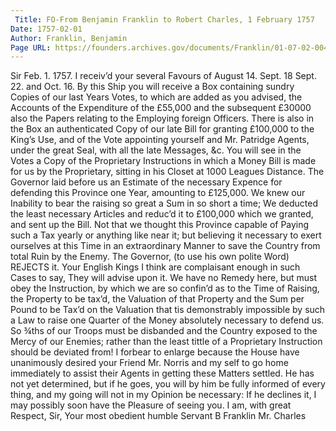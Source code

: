 ```yaml
---
 Title: FO-From Benjamin Franklin to Robert Charles, 1 February 1757
Date: 1757-02-01
Author: Franklin, Benjamin
Page URL: https://founders.archives.gov/documents/Franklin/01-07-02-0043
---
```


Sir
Feb. 1. 1757.
I receiv’d your several Favours of August 14. Sept. 18 Sept. 22. and Oct. 16. By this Ship you will receive a Box containing sundry Copies of our last Years Votes, to which are added as you advised, the Accounts of the Expenditure of the £55,000 and the subsequent £30000 also the Papers relating to the Employing foreign Officers. There is also in the Box an authenticated Copy of our late Bill for granting £100,000 to the King’s Use, and of the Vote appointing yourself and Mr. Patridge Agents, under the great Seal, with all the late Messages, &c. You will see in the Votes a Copy of the Proprietary Instructions in which a Money Bill is made for us by the Proprietary, sitting in his Closet at 1000 Leagues Distance. The Governor laid before us an Estimate of the necessary Expence for defending this Province one Year, amounting to £125,000. We knew our Inability to bear the raising so great a Sum in so short a time; We deducted the least necessary Articles and reduc’d it to £100,000 which we granted, and sent up the Bill. Not that we thought this Province capable of Paying such a Tax yearly or anything like near it; but believing it necessary to exert ourselves at this Time in an extraordinary Manner to save the Country from total Ruin by the Enemy. The Governor, (to use his own polite Word) REJECTS it. Your English Kings I think are complaisant enough in such Cases to say, They will advise upon it. We have no Remedy here, but must obey the Instruction, by which we are so confin’d as to the Time of Raising, the Property to be tax’d, the Valuation of that Property and the Sum per Pound to be Tax’d on the Valuation that tis demonstrably impossible by such a Law to raise one Quarter of the Money absolutely necessary to defend us. So ¾ths of our Troops must be disbanded and the Country exposed to the Mercy of our Enemies; rather than the least tittle of a Proprietary Instruction should be deviated from! I forbear to enlarge because the House have unanimously desired your Friend Mr. Norris and my self to go home immediately to assist their Agents in getting these Matters settled. He has not yet determined, but if he goes, you will by him be fully informed of every thing, and my going will not in my Opinion be necessary: If he declines it, I may possibly soon have the Pleasure of seeing you. I am, with great Respect, Sir, Your most obedient humble Servant
B Franklin
Mr. Charles


